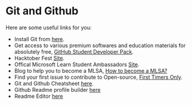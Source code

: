# Git and Github
Here are some useful links for you:
- Install Git from [here](https://git-scm.com/downloads).
- Get access to various premium softwares and education materials for absolutely free, [GitHub Student Developer Pack](https://education.github.com/students).
- Hacktober Fest [Site](https://hacktoberfest.com/).
- Offical Microsoft Learn Student Ambassadors [Site](https://studentambassadors.microsoft.com/).
- Blog to help you to become a MLSA, [How to become a MLSA?](https://dev.to/tina_popli/all-about-microsoft-learn-student-ambassadors-mlsa-22nc)
- Find your first issue to contribute to Open-source, [First Timers Only](https://www.firsttimersonly.com/).
- Git and Github Cheatsheet [here](https://github.com/EshanTrivedi21/Git-CheatSheet).
- Github Readme profile builder [here](https://rahuldkjain.github.io/gh-profile-readme-generator/)
- Readme Editor [here](https://readme.so/editor)

